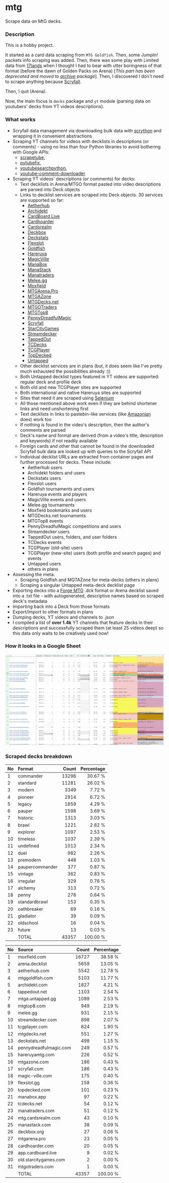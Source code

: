 # mtg
Scrape data on MtG decks.

### Description

This is a hobby project.

It started as a card data scraping from `MTG Goldfish`. Then, some JumpIn! packets info scraping 
was added. Then, there was some play with Limited data from [17lands](https://www.17lands.com) when 
I thought I had to bear with utter boringness of that format (before the dawn of Golden Packs on 
Arena) [_This part has been deprecated and moved to [archive](https://github.com/z33kz33k/mtg/tree/2d5eb0c758953d38ac51840ed3e49c2c25b4fe91/mtgcards/archive) package_]. Then, I discovered I 
don't need to scrape anything because [Scryfall](https://scryfall.com).

Then, I quit (Arena).

Now, the main focus is `decks` package and `yt` module (parsing data on youtubers' decks from YT videos 
descriptions).

### What works

* Scryfall data management via downloading bulk data with 
  [scrython](https://github.com/NandaScott/Scrython) and wrapping it in convenient abstractions
* Scraping YT channels for videos with decklists in descriptions (or comments) - using no less than 
  four Python libraries to avoid bothering with Google APIs: 
    * [scrapetube](https://github.com/dermasmid/scrapetube),
    * [pytubefix](https://github.com/JuanBindez/pytubefix),
    * [youtubesearchpython](https://github.com/alexmercerind/youtube-search-python), 
    * [youtube-comment-downloader](https://github.com/egbertbouman/youtube-comment-downloader) 
* Scraping YT videos' descriptions (or comments) for decks:    
    * Text decklists in Arena/MTGO format pasted into video descriptions are parsed into Deck objects
    * Links to decklist services are scraped into Deck objects. 30 services are supported so far:
        * [Aetherhub](https://aetherhub.com)
        * [Archidekt](https://archidekt.com)
        * [CardBoard Live](https://cardboard.live)
        * [Cardhoarder](https://www.cardhoarder.com)
        * [Cardsrealm](https://mtg.cardsrealm.com/en-us/)
        * [Deckbox](https://deckbox.org)
        * [Deckstats](https://deckstats.net)
        * [Flexslot](https://flexslot.gg)
        * [Goldfish](https://www.mtggoldfish.com)
        * [Hareruya](https://www.hareruyamtg.com/en/)
        * [MagicVille](https://magic-ville.com/fr/index.php)
        * [ManaBox](https://manabox.app)
        * [ManaStack](https://manastack.com/home)
        * [Manatraders](https://www.manatraders.com)
        * [Melee.gg](https://melee.gg)
        * [Moxfield](https://www.moxfield.com)
        * [MTGArena.Pro](https://mtgarena.pro)
        * [MTGAZone](https://mtgazone.com)
        * [MTGDecks.net](https://mtgdecks.net)
        * [MTGOTraders](https://www.mtgotraders.com/store/index.html)
        * [MTGTop8](https://mtgtop8.com/index)
        * [PennyDreadfulMagic](https://pennydreadfulmagic.com)
        * [Scryfall](https://scryfall.com)
        * [StarCityGames](https://starcitygames.com)
        * [Streamdecker](https://www.streamdecker.com/landing)
        * [TappedOut](https://tappedout.net)
        * [TCDecks](https://www.tcdecks.net/index.php)
        * [TCGPlayer](https://infinite.tcgplayer.com)
        * [TopDecked](https://www.topdecked.com)
        * [Untapped](https://mtga.untapped.gg) 
    * Other decklist services are in plans (but, it does seem like I've pretty much exhausted the 
      possibilities already :))
    * Both Untapped decklist types featured in YT videos are supported: regular deck and profile deck
    * Both old and new TCGPlayer sites are supported
    * Both international and native Hareruya sites are supported 
    * Sites that need it are scraped using [Selenium](https://github.com/SeleniumHQ/Selenium)
    * All those mentioned above work even if they are behind shortener links and need unshortening first
    * Text decklists in links to pastebin-like services (like [Amazonian](https://www.youtube.com/@Amazonian) does) work too
    * If nothing is found in the video's description, then the author's comments are parsed
    * Deck's name and format are derived (from a video's title, description and keywords) if not readily available
    * Foreign cards and other that cannot be found in the downloaded Scryfall bulk data are looked 
      up with queries to the Scryfall API
    * Individual decklist URLs are extracted from container pages and further processed for decks. 
      These include:
        * Aetherhub users
        * Archidekt folders and users
        * Deckstats users
        * Flexslot users
        * Goldfish tournaments and users
        * Hareruya events and players
        * MagicVille events and users
        * Melee.gg tournaments
        * Moxfield bookmarks and users
        * MTGDecks.net tournaments
        * MTGTop8 events
        * PennyDreadfulMagic competitions and users
        * Streamdecker users
        * TappedOut users, folders, and user folders
        * TCDecks events
        * TCGPlayer (old-site) users
        * TCGPlayer (new-site) users (both profile and search pages) and events
        * Untapped users
        * others in plans
* Assessing the meta:
    * Scraping Goldfish and MGTAZone for meta-decks (others in plans)
    * Scraping a singular Untapped meta-deck decklist page
* Exporting decks into a [Forge MTG](https://github.com/Card-Forge/forge) .dck format or Arena 
  decklist saved into a .txt file - with autogenerated, descriptive names based on scraped deck's 
  metadata
* Importing back into a Deck from those formats
* Export/import to other formats in plans
* Dumping decks, YT videos and channels to .json
* I compiled a list of **over 1.4k** YT channels that feature decks in their descriptions and successfully 
  scraped them (at least 25 videos deep) so this data only waits to be creatively used now!

### How it looks in a Google Sheet
![Most popular channels](assets/channels.jpg)

### Scraped decks breakdown
| No | Format | Count | Percentage |
|:---|:-----|------:|-----------:|
| 1  | commander       | 13296 |    30.67 % |
| 2  | standard        | 11281 |    26.02 % |
| 3  | modern          |  3349 |     7.72 % |
| 4  | pioneer         |  2914 |     6.72 % |
| 5  | legacy          |  1859 |     4.29 % |
| 6  | pauper          |  1598 |     3.69 % |
| 7  | historic        |  1313 |     3.03 % |
| 8  | brawl           |  1221 |     2.82 % |
| 9  | explorer        |  1097 |     2.53 % |
| 10 | timeless        |  1037 |     2.39 % |
| 11 | undefined       |  1013 |     2.34 % |
| 12 | duel            |   982 |     2.26 % |
| 13 | premodern       |   448 |     1.03 % |
| 14 | paupercommander |   377 |     0.87 % |
| 15 | vintage         |   362 |     0.83 % |
| 16 | irregular       |   329 |     0.76 % |
| 17 | alchemy         |   313 |     0.72 % |
| 18 | penny           |   278 |     0.64 % |
| 19 | standardbrawl   |   153 |     0.35 % |
| 20 | oathbreaker     |    69 |     0.16 % |
| 21 | gladiator       |    39 |     0.09 % |
| 22 | oldschool       |    16 |     0.04 % |
| 23 | future          |    13 |     0.03 % |
|  | TOTAL           | 43357 | 100.00 %|

| No | Source | Count | Percentage |
|:---|:-----|------:|-----------:|
| 1  | moxfield.com           | 16727 |    38.58 % |
| 2  | arena.decklist         |  5659 |    13.05 % |
| 3  | aetherhub.com          |  5542 |    12.78 % |
| 4  | mtggoldfish.com        |  5103 |    11.77 % |
| 5  | archidekt.com          |  1827 |     4.21 % |
| 6  | tappedout.net          |  1103 |     2.54 % |
| 7  | mtga.untapped.gg       |  1099 |     2.53 % |
| 8  | mtgtop8.com            |   949 |     2.19 % |
| 9  | melee.gg               |   931 |     2.15 % |
| 10 | streamdecker.com       |   898 |     2.07 % |
| 11 | tcgplayer.com          |   824 |     1.90 % |
| 12 | mtgdecks.net           |   551 |     1.27 % |
| 13 | deckstats.net          |   498 |     1.15 % |
| 14 | pennydreadfulmagic.com |   249 |     0.57 % |
| 15 | hareruyamtg.com        |   226 |     0.52 % |
| 16 | mtgazone.com           |   186 |     0.43 % |
| 17 | scryfall.com           |   186 |     0.43 % |
| 18 | magic-ville.com        |   175 |     0.40 % |
| 19 | flexslot.gg            |   158 |     0.36 % |
| 20 | topdecked.com          |   101 |     0.23 % |
| 21 | manabox.app            |    97 |     0.22 % |
| 22 | tcdecks.net            |    54 |     0.12 % |
| 23 | manatraders.com        |    51 |     0.12 % |
| 24 | mtg.cardsrealm.com     |    43 |     0.10 % |
| 25 | manastack.com          |    38 |     0.09 % |
| 26 | deckbox.org            |    27 |     0.06 % |
| 27 | mtgarena.pro           |    23 |     0.05 % |
| 28 | cardhoarder.com        |    20 |     0.05 % |
| 29 | app.cardboard.live     |     9 |     0.02 % |
| 30 | old.starcitygames.com  |     2 |     0.00 % |
| 31 | mtgotraders.com        |     1 |     0.00 % |
|  | TOTAL                  | 43357 | 100.00 %|
